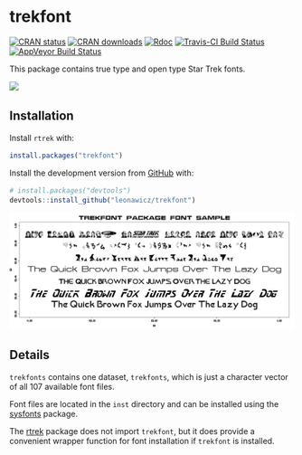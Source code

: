 
<!-- README.md is generated from README.Rmd. Please edit that file -->
trekfont
========

[![CRAN status](http://www.r-pkg.org/badges/version/trekfont)](https://cran.r-project.org/package=trekfont) [![CRAN downloads](http://cranlogs.r-pkg.org/badges/grand-total/trekfont)](https://cran.r-project.org/package=trekfont) [![Rdoc](http://www.rdocumentation.org/badges/version/trekfont)](http://www.rdocumentation.org/packages/trekfont) [![Travis-CI Build Status](https://travis-ci.org/leonawicz/trekfont.svg?branch=master)](https://travis-ci.org/leonawicz/trekfont) [![AppVeyor Build Status](https://ci.appveyor.com/api/projects/status/github/leonawicz/trekfont?branch=master&svg=true)](https://ci.appveyor.com/project/leonawicz/trekfont)

This package contains true type and open type Star Trek fonts.

<img src="https://raw.githubusercontent.com/leonawicz/rtrek/master/data-raw/images/font_preview.png">

Installation
------------

Install `rtrek` with:

``` r
install.packages("trekfont")
```

Install the development version from [GitHub](https://github.com/) with:

``` r
# install.packages("devtools")
devtools::install_github("leonawicz/trekfont")
```

<img src="https://raw.githubusercontent.com/leonawicz/blog/master/static/img/post/trekfont_plot.png">

Details
-------

`trekfonts` contains one dataset, `trekfonts`, which is just a character vector of all 107 available font files.

Font files are located in the `inst` directory and can be installed using the [sysfonts](https://CRAN.R-project.org/package=sysfonts) package.

The [rtrek](https://github.com/leonawicz/rtrek) package does not import `trekfont`, but it does provide a convenient wrapper function for font installation if `trekfont` is installed.
